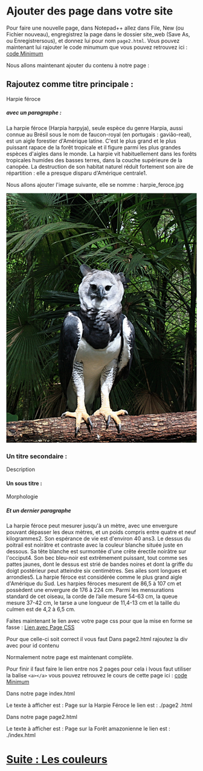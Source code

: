 # Ajouter des page dans votre site

Pour faire une nouvelle page, dans Notepad++ allez dans File, New (ou Fichier nouveau), engregistrez la page dans le dossier site_web (Save As, ou Enregistrersous), et donnez lui pour nom ````page2.html````. 
Vous pouvez maintenant lui rajouter le code minumum que vous pouvez retrouvez ici : [code Minimum](./MINI.md)


Nous allons maintenant ajouter du contenu à notre page :

## Rajoutez comme titre principale :

Harpie féroce

##### avec un paragraphe :

La harpie féroce (Harpia harpyja), seule espèce du genre Harpia, aussi connue au Brésil sous le nom de faucon-royal (en portugais : gavião-real), est un aigle forestier d'Amérique latine. C'est le plus grand et le plus puissant rapace de la forêt tropicale et il figure parmi les plus grandes espèces d'aigles dans le monde. La harpie vit habituellement dans les forêts tropicales humides des basses terres, dans la couche supérieure de la canopée. La destruction de son habitat naturel réduit fortement son aire de répartition : elle a presque disparu d'Amérique centrale1.

Nous allons ajouter l'image suivante, elle se nomme : harpie_feroce.jpg

![image](./harpie_feroce.jpg)

### Un titre secondaire : 

Description

#### Un sous titre :

Morphologie

##### Et un dernier paragraphe

La harpie féroce peut mesurer jusqu'à un mètre, avec une envergure pouvant dépasser les deux mètres, et un poids compris entre quatre et neuf kilogrammes2. Son espérance de vie est d'environ 40 ans3. Le dessus du poitrail est noirâtre et contraste avec la couleur blanche située juste en dessous. Sa tête blanche est surmontée d'une crête érectile noirâtre sur l'occiput4. Son bec bleu-noir est extrêmement puissant, tout comme ses pattes jaunes, dont le dessus est strié de bandes noires et dont la griffe du doigt postérieur peut atteindre six centimètres. Ses ailes sont longues et arrondies5. La harpie féroce est considérée comme le plus grand aigle d'Amérique du Sud. Les harpies féroces mesurent de 86,5 à 107 cm et possèdent une envergure de 176 à 224 cm. Parmi les mensurations standard de cet oiseau, la corde de l’aile mesure 54-63 cm, la queue mesure 37-42 cm, le tarse a une longueur de 11,4-13 cm et la taille du culmen est de 4,2 à 6,5 cm.

Faites maintenant le lien avec votre page css pour que la mise en forme se fasse : [Lien avec Page CSS](./INTRO_CSS.md)

Pour que celle-ci soit correct il vous faut Dans page2.html rajoutez la div avec pour id contenu

Normalement notre page est maintenant complète.

Pour finir il faut faire le lien entre nos 2 pages pour cela i lvous faut utiliser la balise ````<a></a>```` vous pouvez retrouvez le cours de cette page ici : [code Minimum](./LIEN.md)

Dans notre page index.html

Le texte à afficher est : Page sur la Harpie Féroce
le lien est : ./page2 .html

Dans notre page page2.html

Le texte à afficher est : Page sur la Forêt amazonienne
le lien est : ./index.html

# [Suite : Les couleurs](COULEUR.md)
